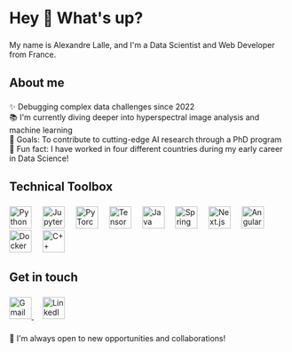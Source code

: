 <h1 align="left">Hey 👋 What's up?</h1>

###

<p align="left">My name is Alexandre Lalle, and I'm a Data Scientist and Web Developer from France.</p>

###

<h2 align="left">About me</h2>

###

<p align="left">
✨ Debugging complex data challenges since 2022<br>
📚 I'm currently diving deeper into hyperspectral image analysis and machine learning<br>
🎯 Goals: To contribute to cutting-edge AI research through a PhD program<br>
🎲 Fun fact: I have worked in four different countries during my early career in Data Science!
</p>

###

<h2 align="left">Technical Toolbox</h2>

###

<div align="left">
  <img src="https://cdn.jsdelivr.net/gh/devicons/devicon/icons/python/python-original.svg" height="40" alt="Python logo" />
  <img width="12" />
  <img src="https://cdn.jsdelivr.net/gh/devicons/devicon/icons/jupyter/jupyter-original.svg" height="40" alt="Jupyter logo" />
  <img width="12" />
  <img src="https://cdn.jsdelivr.net/gh/devicons/devicon/icons/pytorch/pytorch-original.svg" height="40" alt="PyTorch logo" />
  <img width="12" />
  <img src="https://cdn.jsdelivr.net/gh/devicons/devicon/icons/tensorflow/tensorflow-original.svg" height="40" alt="TensorFlow logo" />
  <img width="12" />
  <img src="https://cdn.jsdelivr.net/gh/devicons/devicon/icons/java/java-original.svg" height="40" alt="Java logo" />
  <img width="12" />
  <img src="https://cdn.jsdelivr.net/gh/devicons/devicon/icons/spring/spring-original.svg" height="40" alt="Spring logo" />
  <img width="12" />
  <img src="https://cdn.jsdelivr.net/gh/devicons/devicon/icons/nextjs/nextjs-original.svg" height="40" alt="Next.js logo" />
  <img width="12" />
  <img src="https://cdn.jsdelivr.net/gh/devicons/devicon/icons/angularjs/angularjs-original.svg" height="40" alt="AngularJS logo" />
  <img width="12" />
  <img src="https://cdn.jsdelivr.net/gh/devicons/devicon/icons/docker/docker-original.svg" height="40" alt="Docker logo" />
  <img width="12" />
  <img src="https://cdn.jsdelivr.net/gh/devicons/devicon/icons/cplusplus/cplusplus-original.svg" height="40" alt="C++ logo" />
</div>

###

<h2 align="left">Get in touch</h2>

###

<div align="left">
  <a href="mailto:alexandrelalle825@gmail.com">
    <img src="https://upload.wikimedia.org/wikipedia/commons/7/7e/Gmail_icon_%282020%29.svg" height="40" alt="Gmail logo" />
  </a>
  <img width="12" />
  <a href="https://linkedin.com/in/alexandre-lalle">
    <img src="https://cdn.jsdelivr.net/gh/devicons/devicon/icons/linkedin/linkedin-original.svg" height="40" alt="LinkedIn logo" />
  </a>
</div>

###

<p align="left">
💼 I'm always open to new opportunities and collaborations!
</p>
